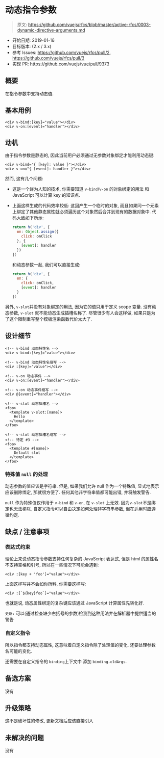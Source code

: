 # 动态指令参数

> 原文: <https://github.com/vuejs/rfcs/blob/master/active-rfcs/0003-dynamic-directive-arguments.md>

- 开始日期: 2019-01-16
- 目标版本: (2.x / 3.x)
- 参考 Issues: <https://github.com/vuejs/rfcs/pull/2>, <https://github.com/vuejs/rfcs/pull/3>
- 实现 PR: <https://github.com/vuejs/vue/pull/9373>

## 概要

在指令参数中支持动态值. 

## 基本用例

```vue
<div v-bind:[key]="value"></div>
<div v-on:[event]="handler"></div>
```

## 动机

由于指令参数是静态的, 因此当前用户必须通过无参数对象绑定才能利用动态键: 

```vue
<div v-bind="{ [key]: value }"></div>
<div v-on="{ [event]: handler }"></div>
```

然而, 这有几个问题: 

- 这是一个鲜为人知的技术, 你需要知道 `v-bind`/`v-on` 的对象绑定的用法 和 JavaScript 可以计算 key 的知识点.
- 上面这样生成的代码效率较低: 这回产生一个临时的对象, 而且如果同一个元素上绑定了其他静态属性就必须遍历这个对象然后合并到现有的数据对象中. 代码大致如下所示: 

  ```js
  return h('div', {
    on: Object.assign({
      click: onClick
    }, {
      [event]: handler
    })
  })
  ```

  和动态参数一起, 我们可以直接生成: 

  ```js
  return h('div', {
    on: {
      click: onClick,
      [event]: handler
    }
  })
  ```

另外, `v-slot`并没有对象绑定的用法, 因为它的值只用于定义 scope 变量. 没有动态参数, `v-slot` 就不能动态生成插槽名称了. 
尽管很少有人会这样做, 如果只是为了这个限制重写整个模板渲染函数代价太大了. 

## 设计细节

```vue
<!-- v-bind 动态特性名 -->
<div v-bind:[key]="value"></div>

<!-- v-bind 动态特性名缩写 -->
<div :[key]="value"></div>

<!-- v-on 动态事件 -->
<div v-on:[event]="handler"></div>

<!-- v-on 动态事件缩写 -->
<div @[event]="handler"></div>

<!-- v-slot 动态插槽名 -->
<foo>
  <template v-slot:[name]>
    Hello
  </template>
</foo>

<!-- v-slot 动态插槽名缩写 -->
<!-- 待定 #3 -->
<foo>
  <template #[name]>
    Default slot
  </template>
</foo>
```

### 特殊值 `null` 的处理

动态参数的值应该是字符串. 但是, 如果我们允许 null 作为一个特殊值, 显式地表示应该删除绑定, 那就很方便了. 任何其他非字符串值都可能出错, 并将触发警告. 

`null` 作为特殊值仅作用于 `v-bind` 和 `v-on`, 在 `v-slot` 上无效. 因为`v-slot`不是绑定也无法移除. 自定义指令可以自由决定如何处理非字符串参数, 但在适用时应遵循约定. 

## 缺点 / 注意事项

### 表达式约束

理论上来说动态指令参数支持任何复杂的 JavaScript 表达式, 但是 html 的属性名不支持空格和引号, 所以在一些情况下可能会遇到: 

```vue
<div :[key + 'foo']="value"></div>
```

上面这样写并不会如你所料, 你需要这样写: 

```vue
<div :[`${key}foo`]="value"></div>
```

也就是说, 动态属性绑定的复杂键应该通过 JavaScript 计算属性先转化好.

`更新:` 可以(通过检查缺少右括号的参数)检测到这种用法并在解析器中提供适当的警告

### 自定义指令

所以指令都支持动态属性, 这意味着自定义指令除了处理值的变化, 还要处理参数名可能的变化. 

还需要在自定义指令的 `binding`上下文中 添加 `binding.oldArgs`.

## 备选方案
没有

## 升级策略
这不是破坏性的修改, 更新文档后应该直接引入

## 未解决的问题
没有
